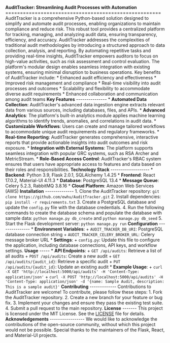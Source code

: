 **AuditTracker: Streamlining Audit Processes with Automation** ===================================================== AuditTracker is a comprehensive Python-based solution designed to simplify and automate audit processes, enabling organizations to maintain compliance and reduce risk. This robust tool provides a centralized platform for tracking, managing, and analyzing audit data, ensuring transparency, efficiency, and accuracy. AuditTracker addresses the complexities of traditional audit methodologies by introducing a structured approach to data collection, analysis, and reporting. By automating repetitive tasks and providing real-time insights, AuditTracker empowers auditors to focus on high-value activities, such as risk assessment and control evaluation. The platform's modular design enables seamless integration with existing systems, ensuring minimal disruption to business operations. Key benefits of AuditTracker include: * Enhanced audit efficiency and effectiveness * Improved risk management and compliance * Real-time visibility into audit processes and outcomes * Scalability and flexibility to accommodate diverse audit requirements * Enhanced collaboration and communication among audit teams **Key Features** --------------- * **Automated Data Collection**: AuditTracker's advanced data ingestion engine extracts relevant data from various sources, including databases, files, and APIs. * **Advanced Analytics**: The platform's built-in analytics module applies machine learning algorithms to identify trends, anomalies, and correlations in audit data. * **Customizable Workflows**: Users can create and manage tailored workflows to accommodate unique audit requirements and regulatory frameworks. * **Real-time Reporting**: AuditTracker generates comprehensive, interactive reports that provide actionable insights into audit outcomes and risk exposure. * **Integration with External Systems**: The platform supports seamless integration with popular GRC systems, such as RSA Archer and MetricStream. * **Role-Based Access Control**: AuditTracker's RBAC system ensures that users have appropriate access to features and data based on their roles and responsibilities. **Technology Stack** ------------------- * **Backend**: Python 3.9, Flask 2.0.1, SQLAlchemy 1.4.25 * **Frontend**: React 17.0.2, Material-UI 4.11.3 * **Database**: PostgreSQL 13.4 * **Message Queue**: Celery 5.2.3, RabbitMQ 3.8.16 * **Cloud Platform**: Amazon Web Services (AWS) **Installation** -------------- 1. Clone the AuditTracker repository: `git clone https://github.com/ewhu/AuditTracker.git` 2. Install dependencies: `pip install -r requirements.txt` 3. Create a PostgreSQL database and update the `config.py` file with the database credentials. 4. Run the following commands to create the database schema and populate the database with sample data: `python manage.py db_create` and `python manage.py db_seed` 5. Start the Flask development server: `python manage.py run` **Configuration** --------------- * **Environment Variables**: + `AUDIT_TRACKER_DB_URI`: PostgreSQL database connection string + `AUDIT_TRACKER_CELERY_BROKER_URL`: Celery message broker URL * **Settings**: + `config.py`: Update this file to configure the application, including database connections, API keys, and workflow settings. **Usage** ----- * **API Endpoints**: + `GET /api/audits`: Retrieve a list of all audits + `POST /api/audits`: Create a new audit + `GET /api/audits/{audit_id}`: Retrieve a specific audit + `PUT /api/audits/{audit_id}`: Update an existing audit * **Example Usage**: + `curl -X GET 'http://localhost:5000/api/audits' -H 'Content-Type: application/json'` + `curl -X POST 'http://localhost:5000/api/audits' -H 'Content-Type: application/json' -d '{name: Sample Audit, description: This is a sample audit}'` **Contributing** ------------- Contributions to AuditTracker are welcome! To contribute, please follow these steps: 1. Fork the AuditTracker repository. 2. Create a new branch for your feature or bug fix. 3. Implement your changes and ensure they pass the existing test suite. 4. Submit a pull request to the main repository. **License** ------- This project is licensed under the MIT License. See the [LICENSE](https://github.com/ewhu/AuditTracker/blob/main/LICENSE) file for details. **Acknowledgements** ----------------- We would like to acknowledge the contributions of the open-source community, without which this project would not be possible. Special thanks to the maintainers of the Flask, React, and Material-UI projects.